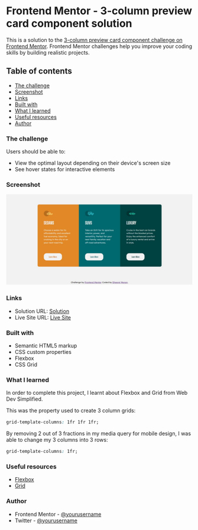 # Frontend Mentor - 3-column preview card component solution

This is a solution to the [3-column preview card component challenge on Frontend Mentor](https://www.frontendmentor.io/challenges/3column-preview-card-component-pH92eAR2-). Frontend Mentor challenges help you improve your coding skills by building realistic projects. 

## Table of contents

- [The challenge](#the-challenge)
- [Screenshot](#screenshot)
- [Links](#links)
- [Built with](#built-with)
- [What I learned](#what-i-learned)
- [Useful resources](#useful-resources)
- [Author](#author)

### The challenge

Users should be able to:

- View the optimal layout depending on their device's screen size
- See hover states for interactive elements

### Screenshot

![Screenshot](./screenshot.JPG)


### Links

- Solution URL: [Solution](https://github.com/dheerajmnk/frontendmentor-challenges/tree/main/3col-preview-card-component)
- Live Site URL: [Live Site](https://dheerajmnk.github.io/frontendmentor-challenges/3col-preview-card-component/index.html)


### Built with

- Semantic HTML5 markup
- CSS custom properties
- Flexbox
- CSS Grid


### What I learned

In order to complete this project, I learnt about Flexbox and Grid from Web Dev Simplified. 

This was the property used to create 3 column grids:

```css
grid-template-columns: 1fr 1fr 1fr;
```

By removing 2 out of 3 fractions in my media query for mobile design, I was able to change my 3 columns into 3 rows:

```css
grid-template-columns: 1fr;
```

### Useful resources

- [Flexbox](https://www.youtube.com/watch?v=fYq5PXgSsbE)
- [Grid](https://www.youtube.com/watch?v=9zBsdzdE4sM)


### Author

- Frontend Mentor - [@yourusername](https://www.frontendmentor.io/profile/dheerajmnk)
- Twitter - [@yourusername](https://www.twitter.com/dheerajmnk)
